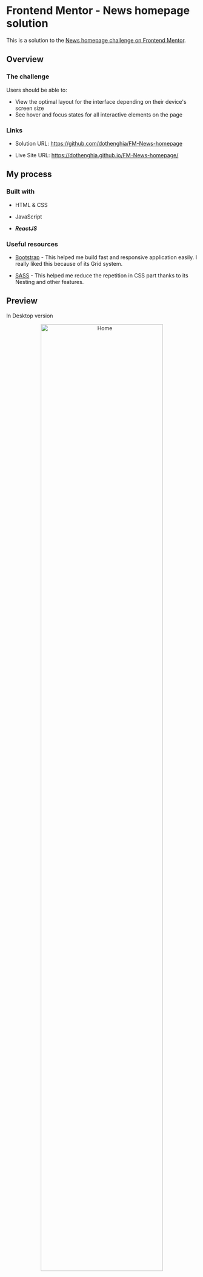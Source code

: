 # Frontend Mentor - News homepage solution

This is a solution to the [News homepage challenge on Frontend Mentor](https://www.frontendmentor.io/challenges/news-homepage-H6SWTa1MFl).

## Overview

### The challenge

Users should be able to:

- View the optimal layout for the interface depending on their device's screen size
- See hover and focus states for all interactive elements on the page

### Links

- Solution URL: https://github.com/dothenghia/FM-News-homepage

- Live Site URL: https://dothenghia.github.io/FM-News-homepage/

## My process

### Built with

- HTML & CSS

- JavaScript

- ***ReactJS***

### Useful resources

- [Bootstrap](https://getbootstrap.com/) - This helped me build fast and responsive application easily. I really liked this because of its Grid system.

- [SASS](https://sass-lang.com/) - This helped me reduce the repetition in CSS part thanks to its Nesting and other features.

## Preview

In Desktop version

<div align="center">
  <img src="https://user-images.githubusercontent.com/63101932/214509936-091459cd-60aa-47e8-b68d-2b12cf5dd535.png" alt="Home" width="80%">
</div>

In Mobile version

<div align="center">
  <img src="https://user-images.githubusercontent.com/63101932/214510572-2c535841-bf16-4103-8ba2-5d38857b579d.png" alt="Home" width="50%">
</div>


## Author

- Do The Nghia
- GitHub - [dothenghia](https://github.com/dothenghia)
- Frontend Mentor - [dothenghia](https://www.frontendmentor.io/profile/dothenghia)
- HackerRank - [@nghiask2018](https://www.hackerrank.com/nghiask2018)
